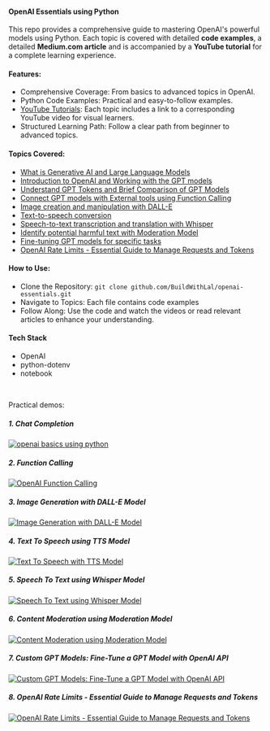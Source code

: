 #### OpenAI Essentials using Python

This repo provides a comprehensive guide to mastering OpenAI's powerful models using Python. Each topic is covered with detailed **code examples**, a detailed **Medium.com article** and is accompanied by a **YouTube tutorial** for a complete learning experience.

#### Features:
* Comprehensive Coverage: From basics to advanced topics in OpenAI.
* Python Code Examples: Practical and easy-to-follow examples.
* [YouTube Tutorials](https://www.youtube.com/playlist?list=PLJwCGAFWNNeFC39Ud-Jras6emjamtRqll): Each topic includes a link to a corresponding YouTube video for visual learners.
* Structured Learning Path: Follow a clear path from beginner to advanced topics.

#### Topics Covered:
* [What is Generative AI and Large Language Models](https://medium.com/@BuildWithLal/generative-ai-large-language-model-and-how-to-use-it-3a01d7abb77d)
* [Introduction to OpenAI and Working with the GPT models](https://medium.com/gopenai/openai-basics-in-python-5a97fd8ce13c)
* [Understand GPT Tokens and Brief Comparison of GPT Models](https://medium.com/gopenai/understand-gpt-tokens-and-models-comparison-16acc771a01c)
* [Connect GPT models with External tools using Function Calling](https://medium.com/gopenai/supercharge-gpt-model-connect-with-external-tools-using-openai-function-calling-241263aecade)
* [Image creation and manipulation with DALL-E](https://medium.com/gopenai/unlock-image-creation-with-openai-dall-e-create-edit-manipulate-b37a5a81f40e)
* [Text-to-speech conversion](https://medium.com/gopenai/openai-text-to-speech-bridging-language-barriers-with-versatile-voice-solutions-c1bb84a1679d)
* [Speech-to-text transcription and translation with Whisper](https://medium.com/gopenai/from-voice-to-text-openai-whisper-model-in-action-273ee4f3b46e)
* [Identify potential harmful text with Moderation Model](https://medium.com/gopenai/ai-powered-text-moderation-secure-content-with-openai-2eb2898b562f)
* [Fine-tuning GPT models for specific tasks](https://medium.com/gopenai/custom-gpt-models-fine-tune-a-gpt-model-with-openai-api-fad973968657)
* [OpenAI Rate Limits - Essential Guide to Manage Requests and Tokens](https://medium.com/@BuildWithLal/openai-rate-limits-essential-guide-to-manage-requests-and-tokens-35cafa58de05)


#### How to Use:
* Clone the Repository: `git clone github.com/BuildWithLal/openai-essentials.git`
* Navigate to Topics: Each file contains code examples
* Follow Along: Use the code and watch the videos or read relevant articles to enhance your understanding.

#### Tech Stack

* OpenAI
* python-dotenv
* notebook

<br/>

Practical demos:

##### 1. Chat Completion
[![openai basics using python](https://img.youtube.com/vi/4_dTMYNcrIc/0.jpg)](https://www.youtube.com/watch?v=4_dTMYNcrIc)


##### 2. Function Calling
[![OpenAI Function Calling](https://img.youtube.com/vi/sHZc08dBX5Y/0.jpg)](https://www.youtube.com/watch?v=sHZc08dBX5Y)


##### 3. Image Generation with DALL-E Model
[![Image Generation with DALL-E Model](https://img.youtube.com/vi/b_1L_MnauFs/0.jpg)](https://www.youtube.com/watch?v=b_1L_MnauFs)


##### 4. Text To Speech using TTS Model
[![Text To Speech with TTS Model](https://img.youtube.com/vi/UwyDNkw2Fis/0.jpg)](https://www.youtube.com/watch?v=UwyDNkw2Fis)


##### 5. Speech To Text using Whisper Model
[![Speech To Text using Whisper Model](https://img.youtube.com/vi/X24Xtf2Iff8/0.jpg)](https://www.youtube.com/watch?v=X24Xtf2Iff8)


##### 6. Content Moderation using Moderation Model
[![Content Moderation using Moderation Model](https://img.youtube.com/vi/FjGcd--jNfc/0.jpg)](https://www.youtube.com/watch?v=FjGcd--jNfc)


##### 7. Custom GPT Models: Fine-Tune a GPT Model with OpenAI API
[![Custom GPT Models: Fine-Tune a GPT Model with OpenAI API](https://img.youtube.com/vi/VDwvKJsFCdU/0.jpg)](https://www.youtube.com/watch?v=VDwvKJsFCdU)


##### 8. OpenAI Rate Limits - Essential Guide to Manage Requests and Tokens
[![OpenAI Rate Limits - Essential Guide to Manage Requests and Tokens](https://img.youtube.com/vi/VvmB8nHV8UU/0.jpg)](https://www.youtube.com/watch?v=VvmB8nHV8UU)

